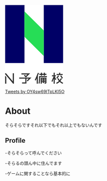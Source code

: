 ![N予備校ロゴ](nyobi_logo.png)

<a class="twitter-timeline" data-width="400" data-height="600" href="https://twitter.com/OY4sw69ITpLKI5O?ref_src=twsrc%5Etfw">Tweets by OY4sw69ITpLKI5O</a> <script async src="https://platform.twitter.com/widgets.js" charset="utf-8"></script>

# About
そらそらですそれ以下でもそれ以上でもないんです

## Profile
-そらそらって呼んでください

-そらるの頭ん中に住んでます

-ゲームに関することなら基本的に
